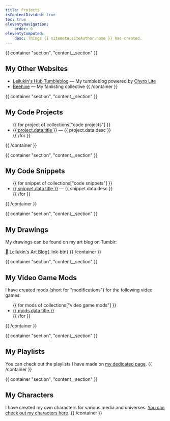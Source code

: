 ```yaml
---
title: Projects
isContentDivided: true
toc: true
eleventyNavigation:
    order: 6
eleventyComputed:
    desc: Things {{ sitemeta.siteAuthor.name }} has created.
---
```


{{ container "section", "content__section" }}
## My Other Websites
* [Leilukin's Hub Tumbleblog](https://tumbleblog.leilukin.com/) — My tumbleblog powered by [Chyrp Lite](https://chyrplite.net/)
* [Beehive](https://fan.leilukin.com/) — My fanlisting collective
{{ /container }}

{{ container "section", "content__section" }}
## My Code Projects
<ul>
    {{ for project of collections["code projects"] }}
    <li><a href="{{ project.url }}">{{ project.data.title }}</a> — {{ project.data.desc }}</li>
    {{ /for }}
</ul>
{{ /container }}

{{ container "section", "content__section" }}
## My Code Snippets
<ul>
    {{ for snippet of collections["code snippets"] }}
    <li><a href="{{ snippet.url }}">{{ snippet.data.title }}</a> — {{ snippet.data.desc }}</li>
    {{ /for }}
</ul>
{{ /container }}

{{ container "section", "content__section" }}
## My Drawings

My drawings can be found on my art blog on Tumblr:

[🎨 Leilukin's Art Blog](https://leilukinart.tumblr.com/){.link-btn}
{{ /container }}

{{ container "section", "content__section" }}
## My Video Game Mods

I have created mods (short for "modifications") for the following video games:
<ul>
    {{ for mods of collections["video game mods"] }}
    <li>
        <a href="{{ mods.url }}">{{ mods.data.title }}</a>
    </li>
    {{ /for }}
</ul>
{{ /container }}

{{ container "section", "content__section" }}
## My Playlists

You can check out the playlists I have made on [my dedicated page](./playlists/).
{{ /container }}

{{ container "section", "content__section" }}
## My Characters

I have created my own characters for various media and universes. [You can check out my characters here](https://www.notion.so/leilukin/Leilukin-s-Characters-b377e277f01b4474945e85cf4cb15ada?pvs=4).
{{ /container }}
